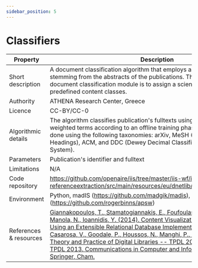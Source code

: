 ```yaml
---
sidebar_position: 5
---
```


# Classifiers

| Property  | Description |
| --- | --- |
| Short description  | A document classification algorithm that employs analysis of free text stemming from the abstracts of the publications. The purpose of applying a document classification module is to assign a scientific text to one or more predefined content classes. |
| Authority  | ATHENA Research Center, Greece  |
| Licence  | CC-BY/CC-0  |
| Algorithmic details | The algorithm classifies publication's fulltexts using a Bayesian classifier and weighted terms according to an offline training phase. The training has been done using the following taxonomies: arXiv, MeSH (Medical Subject Headings), ACM, and DDC (Dewey Decimal Classification, or Dewey Decimal System).  |
| Parameters | Publication's identifier and fulltext |
| Limitations | N/A |
| Code repository | https://github.com/openaire/iis/tree/master/iis-wf/iis-wf-referenceextraction/src/main/resources/eu/dnetlib/iis/wf/referenceextraction |
| Environment | Python, madIS (https://github.com/madgik/madis), APSW (https://github.com/rogerbinns/apsw) |
|  References & resources | [Giannakopoulos, T., Stamatogiannakis, E., Foufoulas, I., Dimitropoulos, H., Manola, N., Ioannidis, Y. (2014). Content Visualization of Scientific Corpora Using an Extensible Relational Database Implementation. In: Bolikowski, Ł., Casarosa, V., Goodale, P., Houssos, N., Manghi, P., Schirrwagen, J. (eds) Theory and Practice of Digital Libraries -- TPDL 2013 Selected Workshops. TPDL 2013. Communications in Computer and Information Science, vol 416. Springer, Cham.](https://doi.org/10.1007/978-3-319-08425-1_10) |







